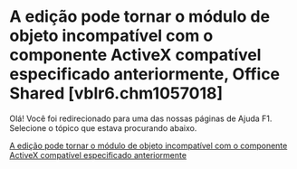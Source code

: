 
# A edição pode tornar o módulo de objeto incompatível com o componente ActiveX compatível especificado anteriormente, Office Shared [vblr6.chm1057018]

Olá! Você foi redirecionado para uma das nossas páginas de Ajuda F1. Selecione o tópico que estava procurando abaixo.

[A edição pode tornar o módulo de objeto incompatível com o componente ActiveX compatível especificado anteriormente](http://msdn.microsoft.com/library/3086d4cc-8896-e0c8-5c39-d033c2614164%28Office.15%29.aspx)
